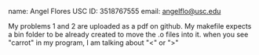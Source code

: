 name: Angel Flores
USC ID: 3518767555
email: angelflo@usc.edu

My problems 1 and 2 are uploaded as a pdf on github.
My makefile expects a bin folder to be already created to move the .o files into it. 
when you see "carrot" in my program, I am talking about "<" or ">"